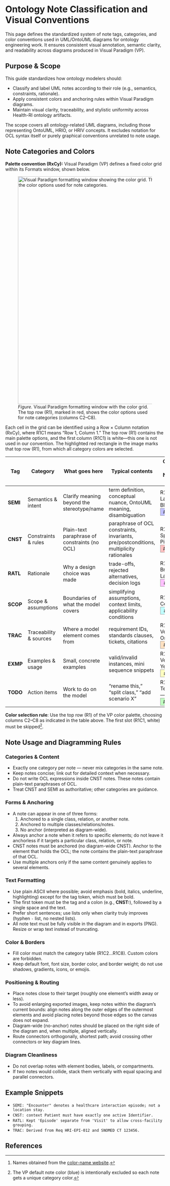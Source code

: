# Ontology Note Classification and Visual Conventions

This page defines the standardized system of note tags, categories, and color conventions used in UML/OntoUML diagrams for ontology engineering work.
It ensures consistent visual annotation, semantic clarity, and readability across diagrams produced in Visual Paradigm (VP).

## Purpose & Scope

This guide standardizes how ontology modelers should:
- Classify and label UML notes according to their role (e.g., semantics, constraints, rationale).
- Apply consistent colors and anchoring rules within Visual Paradigm diagrams.
- Maintain visual clarity, traceability, and stylistic uniformity across Health-RI ontology artifacts.

The scope covers all ontology-related UML diagrams, including those representing OntoUML, HRIO, or HRIV concepts.
It excludes notation for OCL syntax itself or purely graphical conventions unrelated to note usage.

## Note Categories and Colors

**Palette convention (RxCy):** Visual Paradigm (VP) defines a fixed color grid within its Formats window, shown below.

<figure>
  <img src="../assets/images/color-table.png" alt="Visual Paradigm formatting window showing the color grid. The top row (R1), highlighted in red, contains the color options used for note categories." width="720">
  <figcaption><em>Figure.</em> Visual Paradigm formatting window with the color grid.
  The top row (R1), marked in red, shows the color options used for note categories (columns C2–C8).</figcaption>
</figure>

Each cell in the grid can be identified using a Row × Column notation (RxCy), where R1C1 means “Row 1, Column 1.” The top row (R1) contains the main palette options, and the first column (R1C1) is white—this one is not used in our convention. The highlighted red rectangle in the image marks that top row (R1), from which all category colors are selected.

| Tag  | Category               | What goes here                                | Typical contents                                                                       | Color (VP slot — Name[^name] — HEX) |
| ---- | ---------------------- | --------------------------------------------- | -------------------------------------------------------------------------------------- | ----------------------------------- |
| **SEMI** | Semantics & intent     | Clarify meaning beyond the stereotype/name    | term definition, conceptual nuance, OntoUML meaning, disambiguation                    | R1C7 — Lavender Blue — <div style="background-color:#C0C0FF;width:90px;height:22px;border:1px solid #999;text-align:center;line-height:22px;">#C0C0FF</div> |
| **CNST** | Constraints & rules    | Plain-text paraphrase of constraints (no OCL) | paraphrase of OCL constraints, invariants, pre/postconditions, multiplicity rationales | R1C2 — Spanish Pink — <div style="background-color:#FFC0C0;width:90px;height:22px;border:1px solid #999;text-align:center;line-height:22px;">#FFC0C0</div> |
| **RATL** | Rationale              | Why a design choice was made                  | trade-offs, rejected alternatives, decision logs                                       | R1C8 — Brilliant Lavender — <div style="background-color:#FFC0FF;width:90px;height:22px;border:1px solid #999;text-align:center;line-height:22px;">#FFC0FF</div> |
| **SCOP** | Scope & assumptions    | Boundaries of what the model covers           | simplifying assumptions, context limits, applicability conditions                      | R1C6 — Celeste — <div style="background-color:#C0FFFF;width:90px;height:22px;border:1px solid #999;text-align:center;line-height:22px;">#C0FFFF</div> |
| **TRAC** | Traceability & sources | Where a model element comes from              | requirement IDs, standards clauses, tickets, citations                                 | R1C3 — Very Pale Orange — <div style="background-color:#FFE0C0;width:90px;height:22px;border:1px solid #999;text-align:center;line-height:22px;">#FFE0C0</div> |
| **EXMP** | Examples & usage       | Small, concrete examples                      | valid/invalid instances, mini sequence snippets                                        | R1C4 — Very Pale Yellow — <div style="background-color:#FFFFC0;width:90px;height:22px;border:1px solid #999;text-align:center;line-height:22px;">#FFFFC0</div> |
| **TODO** | Action items           | Work to do on the model                       | “rename this,” “split class,” “add scenario X”                                         | R1C5 — Tea Green — <div style="background-color:#C0FFC0;width:90px;height:22px;border:1px solid #999;text-align:center;line-height:22px;">#C0FFC0</div> |

**Color selection rule**: Use the top row (R1) of the VP color palette, choosing columns C2–C8 as indicated in the table above.   The first slot (R1C1, white) must be skipped[^no-default-blue].

## Note Usage and Diagramming Rules

### Categories & Content
- Exactly one category per note — never mix categories in the same note.
- Keep notes concise; link out for detailed context when necessary.
- Do not write OCL expressions inside CNST notes. These notes contain plain-text paraphrases of OCL.
- Treat CNST and SEMI as authoritative; other categories are guidance.

### Forms & Anchoring
- A note can appear in one of three forms:
  1. Anchored to a single class, relation, or another note.
  2. Anchored to multiple classes/relations/notes.
  3. No anchor (interpreted as diagram-wide).
- Always anchor a note when it refers to specific elements; do not leave it anchorless if it targets a particular class, relation, or note.
- CNST notes must be anchored (no diagram-wide CNST). Anchor to the element that holds the OCL; the note contains the plain-text paraphrase of that OCL.
- Use multiple anchors only if the same content genuinely applies to several elements.

### Text Formatting
- Use plain ASCII where possible; avoid emphasis (bold, italics, underline, highlighting) except for the tag token, which must be bold.
- The first token must be the tag and a colon (e.g., **CNST:**), followed by a single space and the text.
- Prefer short sentences; use lists only when clarity truly improves (hyphen `-` list, no nested lists).
- All note text must be fully visible in the diagram and in exports (PNG). Resize or wrap text instead of truncating.

### Color & Borders
- Fill color must match the category table (R1C2…R1C8). Custom colors are forbidden.
- Keep default font, font size, border color, and border weight; do not use shadows, gradients, icons, or emojis.

### Positioning & Routing
- Place notes close to their target (roughly one element’s width away or less).
- To avoid enlarging exported images, keep notes within the diagram’s current bounds: align notes along the outer edges of the outermost elements and avoid placing notes beyond those edges so the canvas does not expand.
- Diagram-wide (no-anchor) notes should be placed on the right side of the diagram and, when multiple, aligned vertically.
- Route connectors orthogonally, shortest path; avoid crossing other connectors or key diagram lines.

### Diagram Cleanliness
- Do not overlap notes with element bodies, labels, or compartments.
- If two notes would collide, stack them vertically with equal spacing and parallel connectors.

## Example Snippets

<!-- TODO: Update using real examples. -->
* `SEMI: "Encounter" denotes a healthcare interaction episode; not a location stay.`
* `CNST: context Patient must have exactly one active Identifier.`
* `RATL: Kept 'Episode' separate from 'Visit' to allow cross-facility grouping.`
* `TRAC: Derived from Req HRI-EPI-012 and SNOMED CT 123456.`

## References

[^name]: Names obtained from the [color-name website](https://www.color-name.com/).
[^no-default-blue]: The VP default note color (blue) is intentionally excluded so each note gets a unique category color.
